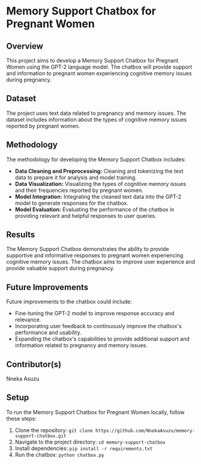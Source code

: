 # Memory Support Chatbox for Pregnant Women

## Overview

This project aims to develop a Memory Support Chatbox for Pregnant Women using the GPT-2 language model. The chatbox will provide support and information to pregnant women experiencing cognitive memory issues during pregnancy.

## Dataset

The project uses text data related to pregnancy and memory issues. The dataset includes information about the types of cognitive memory issues reported by pregnant women.

## Methodology

The methodology for developing the Memory Support Chatbox includes:

- **Data Cleaning and Preprocessing:** Cleaning and tokenizing the text data to prepare it for analysis and model training.
- **Data Visualization:** Visualizing the types of cognitive memory issues and their frequencies reported by pregnant women.
- **Model Integration:** Integrating the cleaned text data into the GPT-2 model to generate responses for the chatbox.
- **Model Evaluation:** Evaluating the performance of the chatbox in providing relevant and helpful responses to user queries.

## Results

The Memory Support Chatbox demonstrates the ability to provide supportive and informative responses to pregnant women experiencing cognitive memory issues. The chatbox aims to improve user experience and provide valuable support during pregnancy.

## Future Improvements

Future improvements to the chatbox could include:

- Fine-tuning the GPT-2 model to improve response accuracy and relevance.
- Incorporating user feedback to continuously improve the chatbox's performance and usability.
- Expanding the chatbox's capabilities to provide additional support and information related to pregnancy and memory issues.

## Contributor(s)

Nneka Asuzu

## Setup

To run the Memory Support Chatbox for Pregnant Women locally, follow these steps:

1. Clone the repository: `git clone https://github.com/NnekaAsuzu/memory-support-chatbox.git`
2. Navigate to the project directory: `cd memory-support-chatbox`
3. Install dependencies: `pip install -r requirements.txt`
4. Run the chatbox: `python chatbox.py`
